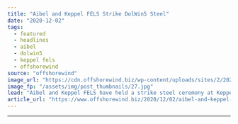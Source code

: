 ```yaml
---
title: "Aibel and Keppel FELS Strike DolWin5 Steel"
date: "2020-12-02"
tags: 
  - featured
  - headlines
  - aibel
  - dolwin5
  - keppel fels
  - offshorewind
source: "offshorewind"
image_url: "https://cdn.offshorewind.biz/wp-content/uploads/sites/2/2020/12/02132002/Aibel-and-Keppel-FELS-Strike-DolWin5-Steel.jpg"
image_fp: "/assets/img/post_thumbnails/27.jpg"
lead: "Aibel and Keppel FELS have held a strike steel ceremony at Keppel FELS’ shipyard"
article_url: "https://www.offshorewind.biz/2020/12/02/aibel-and-keppel-fels-strike-dolwin5-steel/"
---
```


---
